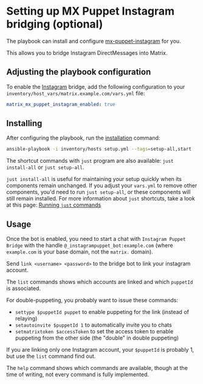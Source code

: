 # Setting up MX Puppet Instagram bridging (optional)

The playbook can install and configure [mx-puppet-instagram](https://github.com/Sorunome/mx-puppet-instagram) for you.

This allows you to bridge Instagram DirectMessages into Matrix.

## Adjusting the playbook configuration

To enable the [Instagram](https://www.instagram.com/) bridge, add the following configuration to your `inventory/host_vars/matrix.example.com/vars.yml` file:

```yaml
matrix_mx_puppet_instagram_enabled: true
```

## Installing

After configuring the playbook, run the [installation](installing.md) command:

<!-- NOTE: let this conservative command run (instead of install-all) to make it clear that failure of the command means something is clearly broken. -->
```sh
ansible-playbook -i inventory/hosts setup.yml --tags=setup-all,start
```

The shortcut commands with `just` program are also available: `just install-all` or `just setup-all`.

`just install-all` is useful for maintaining your setup quickly when its components remain unchanged. If you adjust your `vars.yml` to remove other components, you'd need to run `just setup-all`, or these components will still remain installed. For more information about `just` shortcuts, take a look at this page: [Running `just` commands](just.md)

## Usage

Once the bot is enabled, you need to start a chat with `Instagram Puppet Bridge` with the handle `@_instagrampuppet_bot:example.com` (where `example.com` is your base domain, not the `matrix.` domain).

Send `link <username> <password>` to the bridge bot to link your instagram account.

The `list` commands shows which accounts are linked and which `puppetId` is associated.

For double-puppeting, you probably want to issue these commands:

- `settype $puppetId puppet` to enable puppeting for the link (instead of relaying)
- `setautoinvite $puppetId 1` to automatically invite you to chats
- `setmatrixtoken $accessToken` to set the access token to enable puppeting from the other side (the "double" in double puppeting)

If you are linking only one Instagram account, your `$puppetId` is probably 1, but use the `list` command find out.

The `help` command shows which commands are available, though at the time of writing, not every command is fully implemented.
